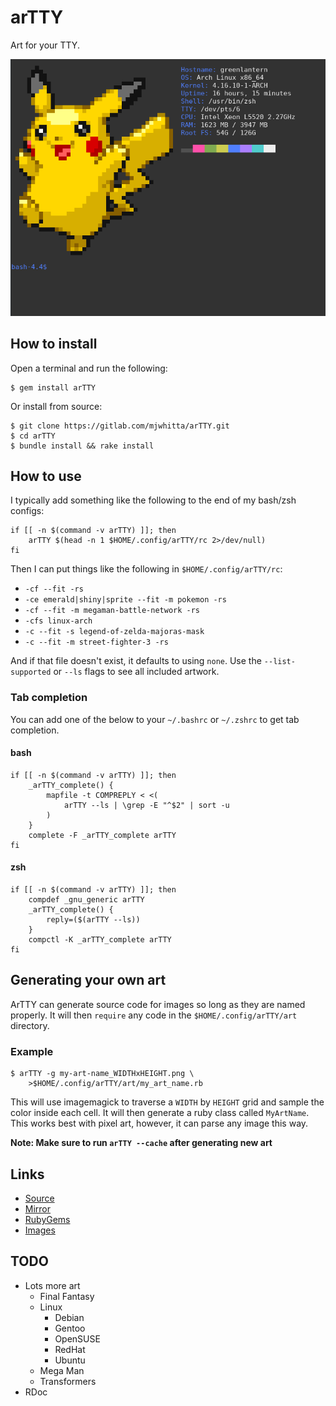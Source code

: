 # arTTY

Art for your TTY.

![Screenshot](imgs/screenshot.png)

## How to install

Open a terminal and run the following:

```
$ gem install arTTY
```

Or install from source:

```
$ git clone https://gitlab.com/mjwhitta/arTTY.git
$ cd arTTY
$ bundle install && rake install
```

## How to use

I typically add something like the following to the end of my bash/zsh
configs:

```
if [[ -n $(command -v arTTY) ]]; then
    arTTY $(head -n 1 $HOME/.config/arTTY/rc 2>/dev/null)
fi
```

Then I can put things like the following in `$HOME/.config/arTTY/rc`:

- `-cf --fit -rs`
- `-ce emerald|shiny|sprite --fit -m pokemon -rs`
- `-cf --fit -m megaman-battle-network -rs`
- `-cfs linux-arch`
- `-c --fit -s legend-of-zelda-majoras-mask`
- `-c --fit -m street-fighter-3 -rs`

And if that file doesn't exist, it defaults to using `none`. Use the
`--list-supported` or `--ls` flags to see all included artwork.

### Tab completion

You can add one of the below to your `~/.bashrc` or `~/.zshrc` to get
tab completion.

#### bash

```
if [[ -n $(command -v arTTY) ]]; then
    _arTTY_complete() {
        mapfile -t COMPREPLY < <(
            arTTY --ls | \grep -E "^$2" | sort -u
        )
    }
    complete -F _arTTY_complete arTTY
fi
```

#### zsh

```
if [[ -n $(command -v arTTY) ]]; then
    compdef _gnu_generic arTTY
    _arTTY_complete() {
        reply=($(arTTY --ls))
    }
    compctl -K _arTTY_complete arTTY
fi
```

## Generating your own art

ArTTY can generate source code for images so long as they are named
properly. It will then `require` any code in the
`$HOME/.config/arTTY/art` directory.

### Example

```
$ arTTY -g my-art-name_WIDTHxHEIGHT.png \
    >$HOME/.config/arTTY/art/my_art_name.rb
```

This will use imagemagick to traverse a `WIDTH` by `HEIGHT` grid and
sample the color inside each cell. It will then generate a ruby class
called `MyArtName`. This works best with pixel art, however, it can
parse any image this way.

**Note: Make sure to run `arTTY --cache` after generating new art**

## Links

- [Source](https://gitlab.com/mjwhitta/arTTY)
- [Mirror](https://github.com/mjwhitta/arTTY)
- [RubyGems](https://rubygems.org/gems/arTTY)
- [Images](https://gitlab.com/mjwhitta/arTTY_images)

## TODO

- Lots more art
    - Final Fantasy
    - Linux
        - Debian
        - Gentoo
        - OpenSUSE
        - RedHat
        - Ubuntu
    - Mega Man
    - Transformers
- RDoc
